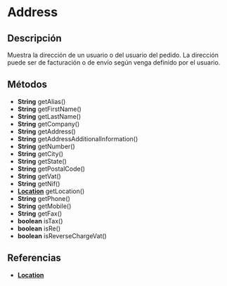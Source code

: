 # Address

## Descripción

Muestra la dirección de un usuario o del usuario del pedido. La dirección puede ser de facturación o de envío según venga definido por el usuario.

## Métodos

- **String** getAlias()
- **String** getFirstName()
- **String** getLastName()
- **String** getCompany()
- **String** getAddress()
- **String** getAddressAdditionalInformation()
- **String** getNumber()
- **String** getCity()
- **String** getState()
- **String** getPostalCode()
- **String** getVat()
- **String** getNif()
- **[Location](Location.md)** getLocation()
- **String** getPhone()
- **String** getMobile()
- **String** getFax()
- **boolean** isTax()
- **boolean** isRe()
- **boolean** isReverseChargeVat()

## Referencias

- **[Location](Location.md)**
